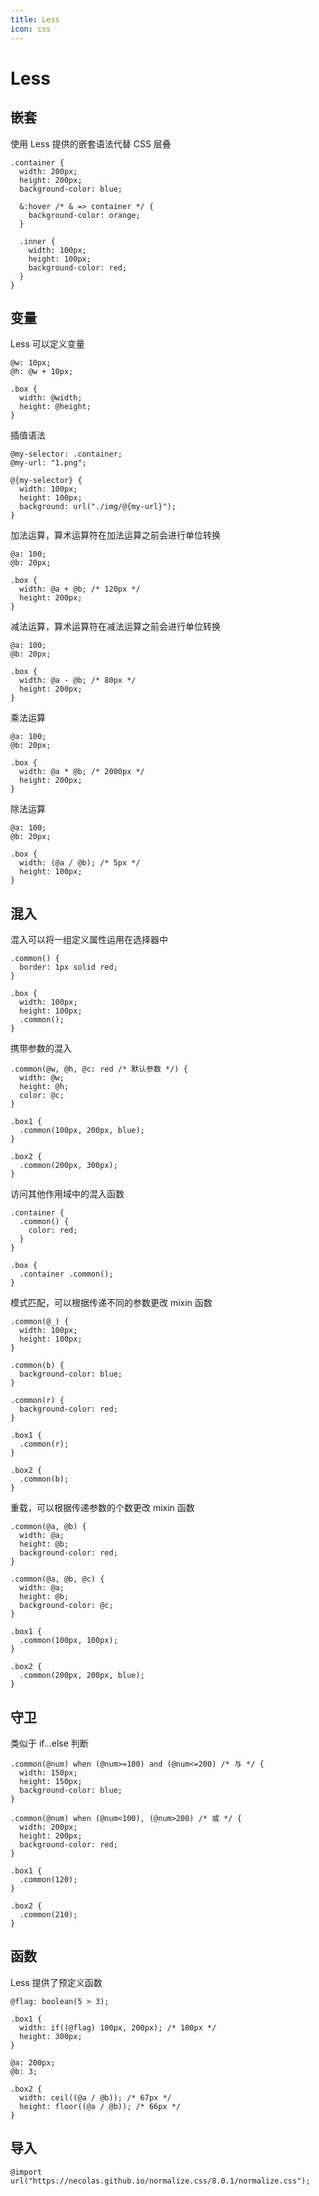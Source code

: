```yaml
---
title: Less
icon: css
---
```


# Less

## 嵌套

使用 Less 提供的嵌套语法代替 CSS 层叠

```less
.container {
  width: 200px;
  height: 200px;
  background-color: blue;

  &:hover /* & => container */ {
    background-color: orange;
  }

  .inner {
    width: 100px;
    height: 100px;
    background-color: red;
  }
}
```

## 变量

Less 可以定义变量

```less
@w: 10px;
@h: @w + 10px;

.box {
  width: @width;
  height: @height;
}
```

插值语法

```less
@my-selector: .container;
@my-url: "1.png";

@{my-selector} {
  width: 100px;
  height: 100px;
  background: url("./img/@{my-url}");
}
```

加法运算，算术运算符在加法运算之前会进行单位转换

```less
@a: 100;
@b: 20px;

.box {
  width: @a + @b; /* 120px */
  height: 200px;
}
```

减法运算，算术运算符在减法运算之前会进行单位转换

```less
@a: 100;
@b: 20px;

.box {
  width: @a - @b; /* 80px */
  height: 200px;
}
```

乘法运算

```less
@a: 100;
@b: 20px;

.box {
  width: @a * @b; /* 2000px */
  height: 200px;
}
```

除法运算

```less
@a: 100;
@b: 20px;

.box {
  width: (@a / @b); /* 5px */
  height: 100px;
}
```

## 混入

混入可以将一组定义属性运用在选择器中

```less
.common() {
  border: 1px solid red;
}

.box {
  width: 100px;
  height: 100px;
  .common();
}
```

携带参数的混入

```less
.common(@w, @h, @c: red /* 默认参数 */) {
  width: @w;
  height: @h;
  color: @c;
}

.box1 {
  .common(100px, 200px, blue);
}

.box2 {
  .common(200px, 300px);
}
```

访问其他作用域中的混入函数

```less
.container {
  .common() {
    color: red;
  }
}

.box {
  .container .common();
}
```

模式匹配，可以根据传递不同的参数更改 mixin 函数

```less
.common(@_) {
  width: 100px;
  height: 100px;
}

.common(b) {
  background-color: blue;
}

.common(r) {
  background-color: red;
}

.box1 {
  .common(r);
}

.box2 {
  .common(b);
}
```

重载，可以根据传递参数的个数更改 mixin 函数

```less
.common(@a, @b) {
  width: @a;
  height: @b;
  background-color: red;
}

.common(@a, @b, @c) {
  width: @a;
  height: @b;
  background-color: @c;
}

.box1 {
  .common(100px, 100px);
}

.box2 {
  .common(200px, 200px, blue);
}
```

## 守卫

类似于 if...else 判断

```less
.common(@num) when (@num>=100) and (@num<=200) /* 与 */ {
  width: 150px;
  height: 150px;
  background-color: blue;
}

.common(@num) when (@num<100), (@num>200) /* 或 */ {
  width: 200px;
  height: 200px;
  background-color: red;
}

.box1 {
  .common(120);
}

.box2 {
  .common(210);
}
```

## 函数

Less 提供了预定义函数

```less
@flag: boolean(5 > 3);

.box1 {
  width: if((@flag) 100px, 200px); /* 100px */
  height: 300px;
}

@a: 200px;
@b: 3;

.box2 {
  width: ceil((@a / @b)); /* 67px */
  height: floor((@a / @b)); /* 66px */
}
```

## 导入

```less
@import url("https://necolas.github.io/normalize.css/8.0.1/normalize.css");
```
